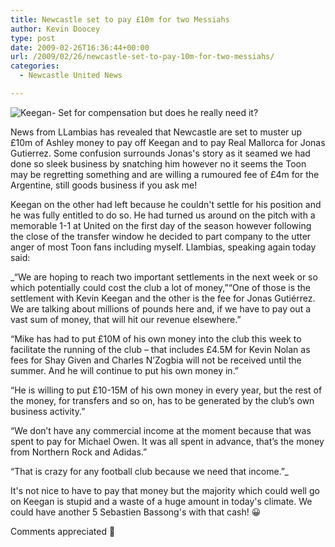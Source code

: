 ```yaml
---
title: Newcastle set to pay £10m for two Messiahs
author: Kevin Doocey
type: post
date: 2009-02-26T16:36:44+00:00
url: /2009/02/26/newcastle-set-to-pay-10m-for-two-messiahs/
categories:
  - Newcastle United News

---
```

![Keegan- Set for compensation but does he really need it?](https://blogs.reuters.com/soccer/files/2008/02/rtr1wg661keegan-2.jpg)

News from LLambias has revealed that Newcastle are set to muster up £10m of Ashley money to pay off Keegan and to pay Real Mallorca for Jonas Gutierrez. Some confusion surrounds Jonas's story as it seamed we had done so sleek business by snatching him however no it seems the Toon may be regretting something and are willing a rumoured fee of £4m for the Argentine, still goods business if you ask me!

Keegan on the other had left because he couldn't settle for his position and he was fully entitled to do so. He had turned us around on the pitch with a memorable 1-1 at United on the first day of the season however following the close of the transfer window he decided to part company to the utter anger of most Toon fans including myself. Llambias, speaking again today said:

_“We are hoping to reach two important settlements in the next week or so which potentially could cost the club a lot of money,”“One of those is the settlement with Kevin Keegan and the other is the fee for Jonas Gutiérrez. We are talking about millions of pounds here and, if we have to pay out a vast sum of money, that will hit our revenue elsewhere.”

“Mike has had to put £10M of his own money into the club this week to facilitate the running of the club – that includes £4.5M for Kevin Nolan as fees for Shay Given and Charles N’Zogbia will not be received until the summer. And he will continue to put his own money in.”

“He is willing to put £10-15M of his own money in every year, but the rest of the money, for transfers and so on, has to be generated by the club’s own business activity.”

“We don’t have any commercial income at the moment because that was spent to pay for Michael Owen. It was all spent in advance, that’s the money from Northern Rock and Adidas.”

“That is crazy for any football club because we need that income.”_

It's not nice to have to pay that money but the majority which could well go on Keegan is stupid and a waste of a huge amount in today's climate. We could have another 5 Sebastien Bassong's with that cash! 😀

Comments appreciated 🙂
